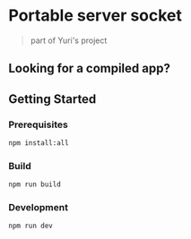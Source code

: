 # Portable server socket
> part of Yuri's project

## Looking for a compiled app?

## Getting Started
### Prerequisites
```bash
npm install:all
```
### Build
```bash
npm run build
```

### Development
``` bash
npm run dev
```
